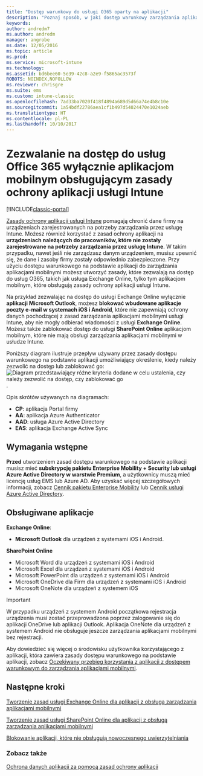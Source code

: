```yaml
---
title: "Dostęp warunkowy do usługi O365 oparty na aplikacji"
description: "Poznaj sposób, w jaki dostęp warunkowy zarządzania aplikacjami mobilnymi może pomóc w kontrolowaniu tego, które aplikacje mogą mieć dostęp do usług O365."
keywords: 
author: andredm7
ms.author: andredm
manager: angrobe
ms.date: 12/05/2016
ms.topic: article
ms.prod: 
ms.service: microsoft-intune
ms.technology: 
ms.assetid: bd6bee60-5e39-42c8-a2e9-f5865ac3573f
ROBOTS: NOINDEX,NOFOLLOW
ms.reviewer: chrisgre
ms.suite: ems
ms.custom: intune-classic
ms.openlocfilehash: 7ad33ba7020f418f4894a689d5d66a74e4b8c10e
ms.sourcegitcommit: 1a54bdf22786aea1cf1b497d54024470e1024aeb
ms.translationtype: HT
ms.contentlocale: pl-PL
ms.lasthandoff: 10/10/2017
---
```

# <a name="allow-only-mobile-apps-that-support-intune-app-protection-policies-to-access-office-365-services"></a>Zezwalanie na dostęp do usług Office 365 wyłącznie aplikacjom mobilnym obsługującym zasady ochrony aplikacji usługi Intune

[!INCLUDE[classic-portal](../includes/classic-portal.md)]

[Zasady ochrony aplikacji usługi Intune](protect-apps-and-data-with-microsoft-intune.md) pomagają chronić dane firmy na urządzeniach zarejestrowanych na potrzeby zarządzania przez usługę Intune. Możesz również korzystać z zasad ochrony aplikacji na **urządzeniach należących do pracowników, które nie zostały zarejestrowane na potrzeby zarządzania przez usługę Intune**.  W takim przypadku, nawet jeśli nie zarządzasz danym urządzeniem, musisz upewnić się, że dane i zasoby firmy zostały odpowiednio zabezpieczone. Przy użyciu dostępu warunkowego na podstawie aplikacji do zarządzania aplikacjami mobilnymi możesz utworzyć zasady, które zezwalają na dostęp do usług O365, takich jak usługa Exchange Online, tylko tym aplikacjom mobilnym, które obsługują zasady ochrony aplikacji usługi Intune.

Na przykład zezwalając na dostęp do usługi Exchange Online wyłącznie **aplikacji Microsoft Outlook**, możesz **blokować wbudowane aplikacje poczty e-mail w systemach iOS i Android**, które nie zapewniają ochrony danych pochodzącej z zasad zarządzania aplikacjami mobilnymi usługi Intune, aby nie mogły odbierać wiadomości z usługi **Exchange Online**. Możesz także zablokować dostęp do usługi **SharePoint Online** aplikacjom mobilnym, które nie mają obsługi zarządzania aplikacjami mobilnymi w usłudze Intune.

Poniższy diagram ilustruje przepływ używany przez zasady dostępu warunkowego na podstawie aplikacji umożliwiający określenie, kiedy należy zezwolić na dostęp lub zablokować go: ![Diagram przedstawiający różne kryteria dodane w celu ustalenia, czy należy zezwolić na dostęp, czy zablokować go](../media/mam-ca-decision-flow_simple.png).

Opis skrótów używanych na diagramach:
* **CP**: aplikacja Portal firmy
* **AA**: aplikacja Azure Authenticator
* **AAD**: usługa Azure Active Directory
* **EAS**: aplikacja Exchange Active Sync

## <a name="prerequisites"></a>Wymagania wstępne
**Przed** utworzeniem zasad dostępu warunkowego na podstawie aplikacji musisz mieć **subskrypcję pakietu Enterprise Mobility + Security lub usługi Azure Active Directory w warstwie Premium**, a użytkownicy muszą mieć licencję usług EMS lub Azure AD. Aby uzyskać więcej szczegółowych informacji, zobacz [Cennik pakietu Enterprise Mobility](https://www.microsoft.com/cloud-platform/enterprise-mobility-pricing) lub [Cennik usługi Azure Active Directory](https://azure.microsoft.com/pricing/details/active-directory/).


## <a name="supported-apps"></a>Obsługiwane aplikacje
**Exchange Online**:
* **Microsoft Outlook** dla urządzeń z systemami iOS i Android.

**SharePoint Online**
* Microsoft Word dla urządzeń z systemami iOS i Android
* Microsoft Excel dla urządzeń z systemami iOS i Android
* Microsoft PowerPoint dla urządzeń z systemami iOS i Android
* Microsoft OneDrive dla Firm dla urządzeń z systemami iOS i Android
* Microsoft OneNote dla urządzeń z systemem iOS

>[!IMPORTANT]
>W przypadku urządzeń z systemem Android początkowa rejestracja urządzenia musi zostać przeprowadzona poprzez zalogowanie się do aplikacji OneDrive lub aplikacji Outlook. Aplikacja OneNote dla urządzeń z systemem Android nie obsługuje jeszcze zarządzania aplikacjami mobilnymi bez rejestracji.

Aby dowiedzieć się więcej o środowisku użytkownika korzystającego z aplikacji, która zawiera zasady dostępu warunkowego na podstawie aplikacji, zobacz [Oczekiwany przebieg korzystania z aplikacji z dostępem warunkowym do zarządzania aplikacjami mobilnymi](use-apps-with-mam-ca.md).


## <a name="next-steps"></a>Następne kroki
[Tworzenie zasad usługi Exchange Online dla aplikacji z obsługą zarządzania aplikacjami mobilnymi](mam-ca-for-exchange-online.md)

[Tworzenie zasad usługi SharePoint Online dla aplikacji z obsługą zarządzania aplikacjami mobilnymi](mam-ca-for-sharepoint-online.md)

[Blokowanie aplikacji, które nie obsługują nowoczesnego uwierzytelniania](block-apps-with-no-modern-authentication.md)

### <a name="see-also"></a>Zobacz także

[Ochrona danych aplikacji za pomocą zasad ochrony aplikacji](protect-app-data-using-mobile-app-management-policies-with-microsoft-intune.md)
